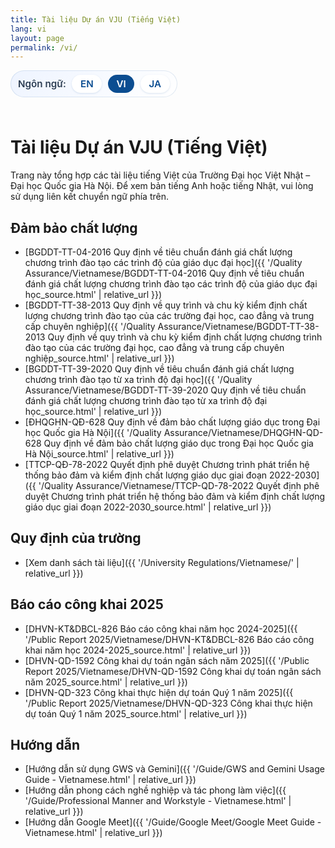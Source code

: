 ```yaml
---
title: Tài liệu Dự án VJU (Tiếng Việt)
lang: vi
layout: page
permalink: /vi/
---
```


<style>
  .language-switcher {
    display: inline-flex;
    align-items: center;
    gap: 0.6rem;
    padding: 0.45rem 0.75rem;
    border-radius: 999px;
    background: linear-gradient(135deg, #eef4ff 0%, #ffffff 100%);
    box-shadow: inset 0 0 0 1px rgba(11, 77, 145, 0.12);
    margin: 0 0 1.5rem;
    font-size: 0.95rem;
  }

  .language-switcher span {
    font-weight: 600;
    color: #2d3e52;
  }

  .language-switcher a,
  .language-switcher strong {
    padding: 0.3rem 0.85rem;
    border-radius: 999px;
    text-decoration: none;
    font-weight: 600;
  }

  .language-switcher a {
    color: #0b4d91;
    background: #ffffff;
    box-shadow: 0 1px 3px rgba(11, 77, 145, 0.15);
    transition: background 0.15s ease, color 0.15s ease, box-shadow 0.15s ease;
  }

  .language-switcher a:hover,
  .language-switcher a:focus-visible {
    background: #0b4d91;
    color: #ffffff;
    box-shadow: 0 4px 10px rgba(11, 77, 145, 0.2);
  }

  .language-switcher strong {
    color: #ffffff;
    background: #0b4d91;
  }
</style>

<div class="language-switcher" role="navigation" aria-label="Chuyển đổi ngôn ngữ">
  <span>Ngôn ngữ:</span>
  <a href="{{ '/' | relative_url }}">EN</a>
  <strong>VI</strong>
  <a href="{{ '/ja/' | relative_url }}">JA</a>
</div>

# Tài liệu Dự án VJU (Tiếng Việt)

Trang này tổng hợp các tài liệu tiếng Việt của Trường Đại học Việt Nhật – Đại học Quốc gia Hà Nội. Để xem bản tiếng Anh hoặc tiếng Nhật, vui lòng sử dụng liên kết chuyển ngữ phía trên.

## Đảm bảo chất lượng

- [BGDDT-TT-04-2016 Quy định về tiêu chuẩn đánh giá chất lượng chương trình đào tạo các trình độ của giáo dục đại học]({{ '/Quality Assurance/Vietnamese/BGDDT-TT-04-2016 Quy định về tiêu chuẩn đánh giá chất lượng chương trình đào tạo các trình độ của giáo dục đại học_source.html' | relative_url }})
- [BGDDT-TT-38-2013 Quy định về quy trình và chu kỳ kiểm định chất lượng chương trình đào tạo của các trường đại học, cao đẳng và trung cấp chuyên nghiệp]({{ '/Quality Assurance/Vietnamese/BGDDT-TT-38-2013 Quy định về quy trình và chu kỳ kiểm định chất lượng chương trình đào tạo của các trường đại học, cao đẳng và trung cấp chuyên nghiệp_source.html' | relative_url }})
- [BGDDT-TT-39-2020 Quy định về tiêu chuẩn đánh giá chất lượng chương trình đào tạo từ xa trình độ đại học]({{ '/Quality Assurance/Vietnamese/BGDDT-TT-39-2020 Quy định về tiêu chuẩn đánh giá chất lượng chương trình đào tạo từ xa trình độ đại học_source.html' | relative_url }})
- [ĐHQGHN-QĐ-628 Quy định về đảm bảo chất lượng giáo dục trong Đại học Quốc gia Hà Nội]({{ '/Quality Assurance/Vietnamese/DHQGHN-QD-628 Quy định về đảm bảo chất lượng giáo dục trong Đại học Quốc gia Hà Nội_source.html' | relative_url }})
- [TTCP-QĐ-78-2022 Quyết định phê duyệt Chương trình phát triển hệ thống bảo đảm và kiểm định chất lượng giáo dục giai đoạn 2022-2030]({{ '/Quality Assurance/Vietnamese/TTCP-QD-78-2022 Quyết định phê duyệt Chương trình phát triển hệ thống bảo đảm và kiểm định chất lượng giáo dục giai đoạn 2022-2030_source.html' | relative_url }})

## Quy định của trường

- [Xem danh sách tài liệu]({{ '/University Regulations/Vietnamese/' | relative_url }})

## Báo cáo công khai 2025

- [DHVN-KT&DBCL-826 Báo cáo công khai năm học 2024-2025]({{ '/Public Report 2025/Vietnamese/DHVN-KT&DBCL-826 Báo cáo công khai năm học 2024-2025_source.html' | relative_url }})
- [DHVN-QD-1592 Công khai dự toán ngân sách năm 2025]({{ '/Public Report 2025/Vietnamese/DHVN-QD-1592 Công khai dự toán ngân sách năm 2025_source.html' | relative_url }})
- [DHVN-QD-323 Công khai thực hiện dự toán Quý 1 năm 2025]({{ '/Public Report 2025/Vietnamese/DHVN-QD-323 Công khai thực hiện dự toán Quý 1 năm 2025_source.html' | relative_url }})

## Hướng dẫn

- [Hướng dẫn sử dụng GWS và Gemini]({{ '/Guide/GWS and Gemini Usage Guide - Vietnamese.html' | relative_url }})
- [Hướng dẫn phong cách nghề nghiệp và tác phong làm việc]({{ '/Guide/Professional Manner and Workstyle - Vietnamese.html' | relative_url }})
- [Hướng dẫn Google Meet]({{ '/Guide/Google Meet/Google Meet Guide - Vietnamese.html' | relative_url }})
